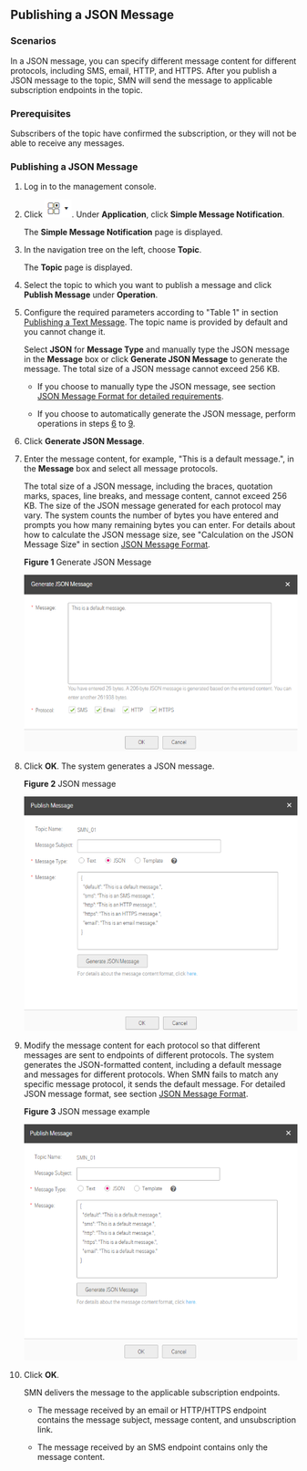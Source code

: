 ## Publishing a JSON Message

### Scenarios

In a JSON message, you can specify different message content for different protocols, including SMS, email, HTTP, and HTTPS. After you publish a JSON message to the topic, SMN will send the message to applicable subscription endpoints in the topic.

### Prerequisites

Subscribers of the topic have confirmed the subscription, or they will not be able to receive any messages.

### Publishing a JSON Message

1.  Log in to the management console.

2.  Click ![](./figure/001.png). Under **Application**, click **Simple Message Notification**.

	The **Simple Message Notification** page is displayed.

1.  In the navigation tree on the left, choose **Topic**.

	The **Topic** page is displayed.

1.  Select the topic to which you want to publish a message and click **Publish Message** under **Operation**.

2.  Configure the required parameters according to "Table 1" in section <a href="Publishing a Text Message">Publishing a Text Message</a>. The topic name is provided by default and you cannot change it.

	Select **JSON** for **Message Type** and manually type the JSON message in the **Message** box or click **Generate JSON Message** to generate the message. The total size of a JSON message cannot exceed 256 KB.

	- If you choose to manually type the JSON message, see section <a href="JSON Message Format for detailed requirements">JSON Message Format for detailed requirements</a>.

	- If you choose to automatically generate the JSON message, perform operations in steps [6](#jump01) to [9](#jump02).

1.  <span id="jump01" class="anchor"></span>Click **Generate JSON Message**.

2.  Enter the message content, for example, "This is a default message.", in the **Message** box and select all message protocols.

	The total size of a JSON message, including the braces, quotation marks, spaces, line breaks, and message content, cannot exceed 256 KB. The size of the JSON message generated for each protocol may vary. The system counts the number of bytes you have entered and prompts you how many remaining bytes you can enter. For details about how to calculate the JSON message size, see "Calculation on the JSON Message Size" in section <a href="JSON Message Format">JSON Message Format</a>.

	**Figure 1** Generate JSON Message

    ![](./figure/Json01.png)

1.  Click **OK**. The system generates a JSON message.

	**Figure 2** JSON message

    ![](./figure/Json02.png)

1.  <span id="jump02" class="anchor"></span>Modify the message content for each protocol so that different messages are sent to endpoints of different protocols. The system generates the JSON-formatted content, including a default message and messages for different protocols. When SMN fails to match any specific message protocol, it sends the default message. For detailed JSON message format, see section <a href="JSON Message Format">JSON Message Format</a>.

	**Figure 3** JSON message example

	![](./figure/Json03.png)

1.  Click **OK**.

	SMN delivers the message to the applicable subscription endpoints.

	- The message received by an email or HTTP/HTTPS endpoint contains the message subject, message content, and unsubscription link.

	- The message received by an SMS endpoint contains only the message content.
